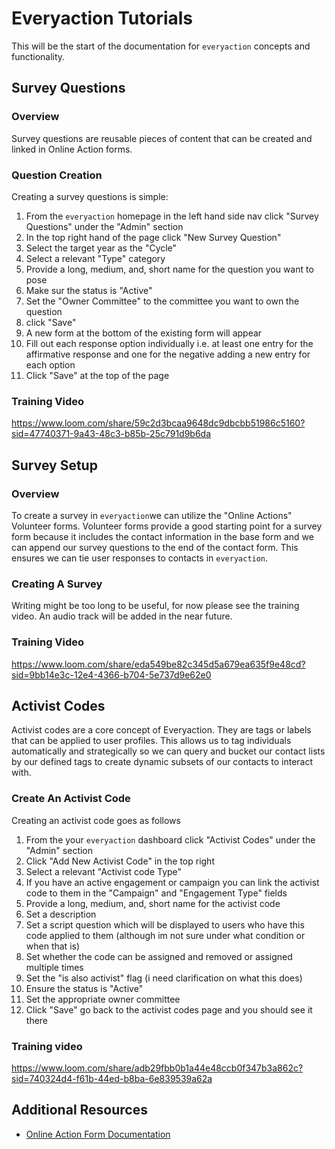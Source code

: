 # Everyaction Tutorials

This will be the start of the documentation for `everyaction` concepts and functionality.

## Survey Questions

### Overview
Survey questions are reusable pieces of content that can be created and linked in Online Action forms. 

### Question Creation
Creating a survey questions is simple:
1. From the `everyaction` homepage in the left hand side nav click "Survey Questions" under the "Admin" section
2. In the top right hand of the page click "New Survey Question"
3. Select the target year as the "Cycle"
4. Select a relevant "Type" category
5. Provide a long, medium, and, short name for the question you want to pose
6. Make sur the status is "Active"
7. Set the "Owner Committee" to the committee you want to own the question
8. click "Save"
9. A new form at the bottom of the existing form will appear
10. Fill out each response option individually i.e. at least one entry for the affirmative response and one for the negative adding a new entry for each option
11. Click "Save" at the top of the page

### Training Video
https://www.loom.com/share/59c2d3bcaa9648dc9dbcbb51986c5160?sid=47740371-9a43-48c3-b85b-25c791d9b6da

## Survey Setup

### Overview
To create a survey in `everyaction`we can utilize the "Online Actions" Volunteer forms. Volunteer forms provide a good starting point for a survey form because it includes the contact information in the base form and we can append our survey questions to the end of the contact form. This ensures we can tie user responses to contacts in `everyaction`. 

### Creating A Survey
Writing might be too long to be useful, for now please see the training video. An audio track will be added in the near future.

### Training Video
https://www.loom.com/share/eda549be82c345d5a679ea635f9e48cd?sid=9bb14e3c-12e4-4366-b704-5e737d9e62e0

## Activist Codes
Activist codes are a core concept of Everyaction. They are tags or labels that can be applied to user profiles. This allows us to tag individuals automatically and strategically so we can query and bucket our contact lists by our defined tags to create dynamic subsets of our contacts to interact with.

### Create An Activist Code
Creating an activist code goes as follows
1. From the your `everyaction` dashboard click "Activist Codes" under the "Admin" section
2. Click "Add New Activist Code" in the top right
3. Select a relevant "Activist code Type"
4. If you have an active engagement or campaign you can link the activist code to them in the "Campaign" and "Engagement Type" fields
5. Provide a long, medium, and, short name for the activist code
6. Set a description
7. Set a script question which will be displayed to users who have this code applied to them (although im not sure under what condition or when that is)
8. Set whether the code can be assigned and removed or assigned multiple times
9. Set the "is also activist" flag (i need clarification on what this does)
10. Ensure the status is "Active"
11. Set the appropriate owner committee
12. Click "Save" go back to the activist codes page and you should see it there

### Training video
https://www.loom.com/share/adb29fbb0b1a44e48ccb0f347b3a862c?sid=740324d4-f61b-44ed-b8ba-6e839539a62a


## Additional Resources

- [Online Action Form Documentation](./online-action-forms.md)

